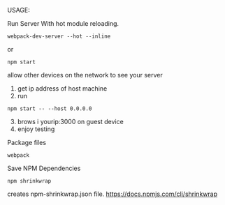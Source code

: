 USAGE:

Run Server With hot module reloading.
```
webpack-dev-server --hot --inline
```
or
```
npm start
```

allow other devices on the network to see your server
1. get ip address of host machine
2. run
```
npm start -- --host 0.0.0.0
```
3. brows i yourip:3000 on guest device
4. enjoy testing 

Package files
```
webpack
```

Save NPM Dependencies
```
npm shrinkwrap
```
creates npm-shrinkwrap.json file.
https://docs.npmjs.com/cli/shrinkwrap
